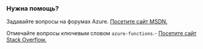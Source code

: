 ### Нужна помощь?

Задавайте вопросы на форумах Azure. [Посетите сайт MSDN.](http://go.microsoft.com/fwlink/?LinkId=780719)

Отмечайте вопросы ключевым словом `azure-functions`.- [Посетите сайт Stack Overflow.](http://stackoverflow.com/questions/tagged/azure-functions)

<!---HONumber=AcomDC_0406_2016-->